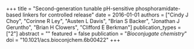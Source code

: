+++
title = "Second-generation tunable pH-sensitive phosphoramidate-based linkers for controlled release"
date = 2016-01-01
authors = ["Cindy J Choy", "Corinne R Ley", "Austen L Davis", "Brian S Backer", "Jonathan J Geruntho", "Brian H Clowers", "Clifford E Berkman"]
publication_types = ["2"]
abstract = ""
featured = false
publication = "*Bioconjugate chemistry*"
doi = "10.1021/acs.bioconjchem.6b00422"
+++

